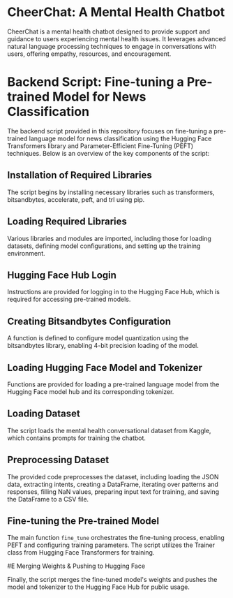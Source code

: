 # CheerChat: A Mental Health Chatbot

CheerChat is a mental health chatbot designed to provide support and guidance to users experiencing mental health issues. It leverages advanced natural language processing techniques to engage in conversations with users, offering empathy, resources, and encouragement.

# Backend Script: Fine-tuning a Pre-trained Model for News Classification

The backend script provided in this repository focuses on fine-tuning a pre-trained language model for news classification using the Hugging Face Transformers library and Parameter-Efficient Fine-Tuning (PEFT) techniques. Below is an overview of the key components of the script:

## Installation of Required Libraries

The script begins by installing necessary libraries such as transformers, bitsandbytes, accelerate, peft, and trl using pip.

## Loading Required Libraries

Various libraries and modules are imported, including those for loading datasets, defining model configurations, and setting up the training environment.

## Hugging Face Hub Login

Instructions are provided for logging in to the Hugging Face Hub, which is required for accessing pre-trained models.

## Creating Bitsandbytes Configuration

A function is defined to configure model quantization using the bitsandbytes library, enabling 4-bit precision loading of the model.

## Loading Hugging Face Model and Tokenizer

Functions are provided for loading a pre-trained language model from the Hugging Face model hub and its corresponding tokenizer.

## Loading Dataset

The script loads the mental health conversational dataset from Kaggle, which contains prompts for training the chatbot.

## Preprocessing Dataset

The provided code preprocesses the dataset, including loading the JSON data, extracting intents, creating a DataFrame, iterating over patterns and responses, filling NaN values, preparing input text for training, and saving the DataFrame to a CSV file.

## Fine-tuning the Pre-trained Model

The main function `fine_tune` orchestrates the fine-tuning process, enabling PEFT and configuring training parameters. The script utilizes the Trainer class from Hugging Face Transformers for training.

#E Merging Weights & Pushing to Hugging Face

Finally, the script merges the fine-tuned model's weights and pushes the model and tokenizer to the Hugging Face Hub for public usage.
